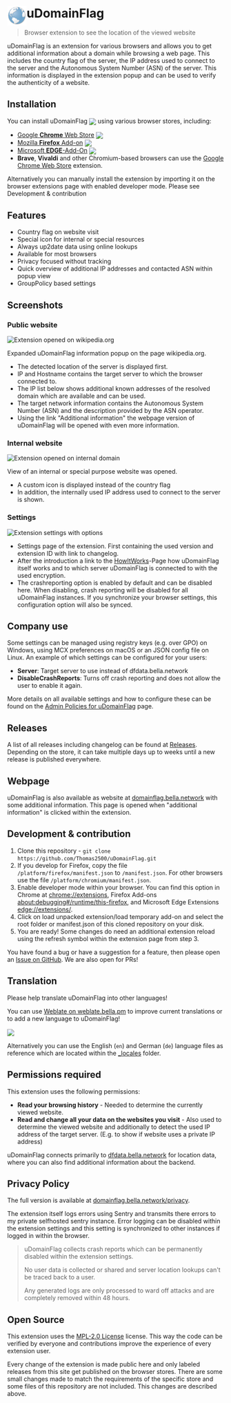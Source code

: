 # <img src="images/logo-48x48.png" width="45" align="left"> uDomainFlag

[link-cws]: https://chrome.google.com/webstore/detail/udomainflag/eklbfdpploakpkdakoielobggbhemlnm "Google Chrome Web Store"
[link-mao]: https://addons.mozilla.org/en-US/firefox/addon/domain-flag/ "Mozilla Firefox Add-ons"
[link-mse]: https://microsoftedge.microsoft.com/addons/detail/fbokifoifbpkgbonofeejgodpdafpkjb "Microsoft EDGE-Add-Ons"

> Browser extension to see the location of the viewed website

uDomainFlag is an extension for various browsers and allows you to get additional information about a domain while browsing a web page. This includes the country flag of the server, the IP address used to connect to the server and the Autonomous System Number (ASN) of the server. This information is displayed in the extension popup and can be used to verify the authenticity of a website.

## Installation

You can install uDomainFlag [<img valign="middle" src="https://img.shields.io/github/release/Thomas2500/uDomainFlag.svg?logo=github&style=flat-square&labelColor=333">](https://github.com/Thomas2500/uDomainFlag/releases) using various browser stores, including:
- [Google **Chrome** Web Store][link-cws] [<img valign="middle" src="https://img.shields.io/chrome-web-store/v/eklbfdpploakpkdakoielobggbhemlnm.svg?label=%20&labelColor=333&logo=google-chrome&style=flat-square">][link-cws]
- [Mozilla **Firefox** Add-on][link-mao] [<img valign="middle" src="https://img.shields.io/amo/v/domain-flag.svg?label=%20&labelColor=333&logo=firefox&style=flat-square">][link-mao]
- [Microsoft **EDGE**-Add-On][link-mse] [<img valign="middle" src="https://img.shields.io/badge/dynamic/json?label=%20&labelColor=333&logo=microsoft-edge&query=%24.version&url=https%3A%2F%2Fmicrosoftedge.microsoft.com%2Faddons%2Fgetproductdetailsbycrxid%2Ffbokifoifbpkgbonofeejgodpdafpkjb&style=flat-square">][link-mse]
- **Brave**, **Vivaldi** and other Chromium-based browsers can use the [Google Chrome Web Store][link-cws] extension.

Alternatively you can manually install the extension by importing it on the browser extensions page with enabled developer mode. Please see Development & contribution

## Features

- Country flag on website visit
- Special icon for internal or special resources
- Always up2date data using online lookups
- Available for most browsers
- Privacy focused without tracking
- Quick overview of additional IP addresses and contacted ASN within popup view
- GroupPolicy based settings

## Screenshots

### Public website

![Extension opened on wikipedia.org](https://media.bella.network/domainflag/wikipedia.org.png)

Expanded uDomainFlag information popup on the page wikipedia.org.

* The detected location of the server is displayed first.
* IP and Hostname contains the target server to which the browser connected to.
* The IP list below shows additional known addresses of the resolved domain which are available and can be used.
* The target network information contains the Autonomous System Number (ASN) and the description provided by the ASN operator.
* Using the link "Additional information" the webpage version of uDomainFlag will be opened with even more information.

### Internal website

![Extension opened on internal domain](https://media.bella.network/domainflag/internal.png)

View of an internal or special purpose website was opened.
* A custom icon is displayed instead of the country flag
* In addition, the internally used IP address used to connect to the server is shown.

### Settings

![Extension settings with options](https://media.bella.network/domainflag/settings.png)

* Settings page of the extension. First containing the used version and extension ID with link to changelog.
* After the introduction a link to the [HowItWorks](https://domainflag.bella.network/howitworks?ref=https://github.com/Thomas2500/uDomainFlag)-Page how uDomainFlag itself works and to which server uDomainFlag is connected to with the used encryption.
* The crashreporting option is enabled by default and can be disabled here. When disabling, crash reporting will be disabled for all uDomainFlag instances. If you synchronize your browser settings, this configuration option will also be synced.

## Company use

Some settings can be managed using registry keys (e.g. over GPO) on Windows, using MCX preferences on macOS or an JSON config file on Linux. An example of which settings can be configured for your users:

* **Server**: Target server to use instead of dfdata.bella.network
* **DisableCrashReports**: Turns off crash reporting and does not allow the user to enable it again.

More details on all available settings and how to configure these can be found on the [Admin Policies for uDomainFlag](https://domainflag.bella.network/enterprise?ref=https://github.com/Thomas2500/uDomainFlag) page.

## Releases

A list of all releases including changelog can be found at [Releases](https://github.com/Thomas2500/uDomainFlag/releases).
Depending on the store, it can take multiple days up to weeks until a new release is published everywhere.

## Webpage

uDomainFlag is also available as website at [domainflag.bella.network](http://domainflag.bella.network/?ref=https://github.com/Thomas2500/uDomainFlag) with some additional information. This page is opened when "additional information" is clicked within the extension.

## Development & contribution

1. Clone this repository - `git clone https://github.com/Thomas2500/uDomainFlag.git`
2. If you develop for Firefox, copy the file `/platform/firefox/manifest.json` to `/manifest.json`. For other browsers use the file `/platform/chromium/manifest.json`.
3. Enable developer mode within your browser. You can find this option in Chrome at [chrome://extensions](chrome://extensions), Firefox Add-ons [about:debugging#/runtime/this-firefox](about:debugging#/runtime/this-firefox), and Microsoft Edge Extensions [edge://extensions/](edge://extensions/).
4. Click on load unpacked extension/load temporary add-on and select the root folder or manifest.json of this cloned repository on your disk.
5. You are ready! Some changes do need an additional extension reload using the refresh symbol within the extension page from step 3.

You have found a bug or have a suggestion for a feature, then please open an [Issue on GitHub](https://github.com/Thomas2500/uDomainFlag/issues). We are also open for PRs!

## Translation

Please help translate uDomainFlag into other languages!

You can use [Weblate on weblate.bella.pm](https://weblate.bella.pm/engage/udomainflag/) to improve current translations or to add a new language to uDomainFlag!

[<img src="https://weblate.bella.pm/widgets/udomainflag/-/extension/287x66-black.png" valign="middle" />](https://weblate.bella.pm/engage/udomainflag/)

Alternatively you can use the English (`en`) and German (`de`) language files as reference which are located within the [_locales](/_locales/) folder.

## Permissions required

This extension uses the following permissions:
* **Read your browsing history** - Needed to determine the currently viewed website.
* **Read and change all your data on the websites you visit** - Also used to determine the viewed website and additionally to detect the used IP address of the target server. (E.g. to show if website uses a private IP address)

uDomainFlag connects primarily to [dfdata.bella.network](https://dfdata.bella.network/?ref=https://github.com/Thomas2500/uDomainFlag) for location data, where you can also find additional information about the backend.

## Privacy Policy

The full version is available at [domainflag.bella.network/privacy](https://domainflag.bella.network/privacy?ref=https://github.com/Thomas2500/uDomainFlag).

The extension itself logs errors using Sentry and transmits there errors to my private selfhosted sentry instance. Error logging can be disabled within the extension settings and this setting is synchronized to other instances if logged in within the browser.

> uDomainFlag collects crash reports which can be permanently disabled within the extension settings.
>
> No user data is collected or shared and server location lookups can't be traced back to a user.
>
> Any generated logs are only processed to ward off attacks and are completely removed within 48 hours.

## Open Source
This extension uses the [MPL-2.0 License](/LICENSE) license. This way the code can be verified by everyone and contributions improve the experience of every extension user.

Every change of the extension is made public here and only labeled releases from this site get published on the browser stores. There are some small changes made to match the requirements of the specific store and some files of this repository are not included. This changes are described above.
